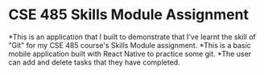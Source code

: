 # CSE 485 Skills Module Assignment

*This is an application that I built to demonstrate that I've learnt the skill of "Git" for my CSE 485 course's Skills Module assignment. 
*This is a basic mobile application built with React Native to practice some git.
*The user can add and delete tasks that they have completed.